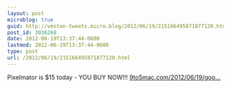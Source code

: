 ```yaml
---
layout: post
microblog: true
guid: http://vmstan-tweets.micro.blog/2012/06/19/215166495871877120.html
post_id: 3036268
date: 2012-06-19T13:37:44-0600
lastmod: 2012-06-19T13:37:44-0600
type: post
url: /2012/06/19/215166495871877120.html
---
```

Pixelmator is $15 today - YOU BUY NOW!!! <a href="http://9to5mac.com/2012/06/19/good-deals-pixelmator-is-15-today-49-99-parallels-11-app-bundle-ends-in-a-few-hours/">9to5mac.com/2012/06/19/goo…</a>
